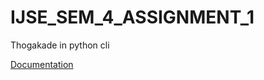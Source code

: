 # IJSE_SEM_4_ASSIGNMENT_1

Thogakade in python cli

[Documentation](https://github.com/Hashen110/IJSE_SEM_4_ASSIGNMENT_1/tree/main/docs)
